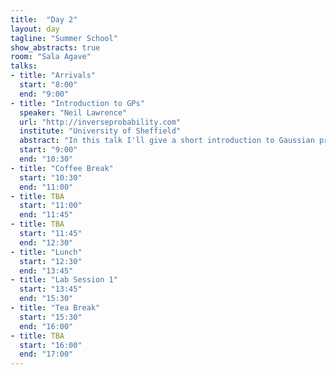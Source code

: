 ```yaml
---
title:  "Day 2"
layout: day
tagline: "Summer School"
show_abstracts: true
room: "Sala Agave"
talks:
- title: "Arrivals"
  start: "8:00"
  end: "9:00"
- title: "Introduction to GPs"
  speaker: "Neil Lawrence"
  url: "http://inverseprobability.com"
  institute: "University of Sheffield"
  abstract: "In this talk I'll give a short introduction to Gaussian processes. The main assumed knowledge will be a background in proabilistic approaches to regression and linear algebra."
  start: "9:00"
  end: "10:30"
- title: "Coffee Break"
  start: "10:30"
  end: "11:00"
- title: TBA
  start: "11:00"
  end: "11:45"
- title: TBA
  start: "11:45"  
  end: "12:30"
- title: "Lunch"
  start: "12:30"
  end: "13:45"
- title: "Lab Session 1"
  start: "13:45"
  end: "15:30"
- title: "Tea Break"
  start: "15:30"
  end: "16:00"
- title: TBA
  start: "16:00"
  end: "17:00"
---
```



